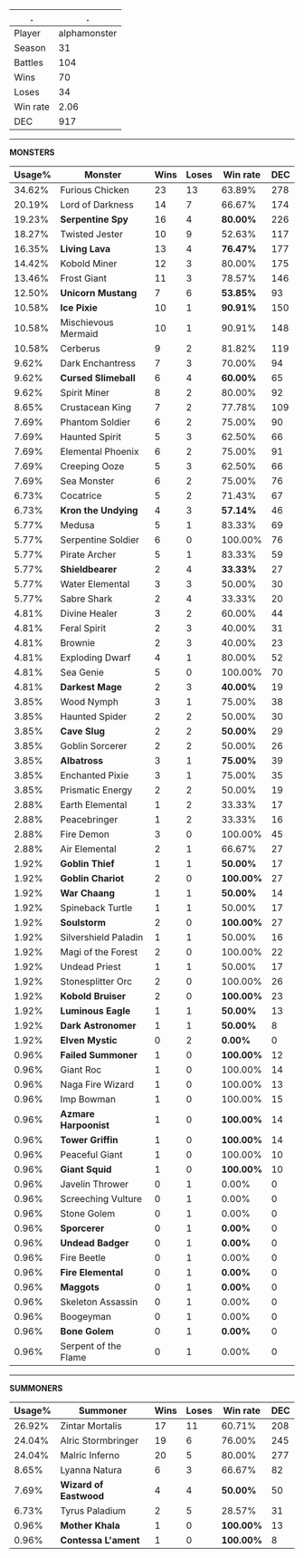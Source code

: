 .|.
|-|-
Player|alphamonster
Season|31
Battles|104
Wins|70
Loses|34
Win rate|2.06
DEC|917

---
**MONSTERS**

Usage%|Monster|Wins|Loses|Win rate|DEC|
-|-|-|-|-|-|
34.62%|Furious Chicken|23|13|63.89%|278|
20.19%|Lord of Darkness|14|7|66.67%|174|
19.23%|**Serpentine Spy**|16|4|**80.00%**|226|
18.27%|Twisted Jester|10|9|52.63%|117|
16.35%|**Living Lava**|13|4|**76.47%**|177|
14.42%|Kobold Miner|12|3|80.00%|175|
13.46%|Frost Giant|11|3|78.57%|146|
12.50%|**Unicorn Mustang**|7|6|**53.85%**|93|
10.58%|**Ice Pixie**|10|1|**90.91%**|150|
10.58%|Mischievous Mermaid|10|1|90.91%|148|
10.58%|Cerberus|9|2|81.82%|119|
9.62%|Dark Enchantress|7|3|70.00%|94|
9.62%|**Cursed Slimeball**|6|4|**60.00%**|65|
9.62%|Spirit Miner|8|2|80.00%|92|
8.65%|Crustacean King|7|2|77.78%|109|
7.69%|Phantom Soldier|6|2|75.00%|90|
7.69%|Haunted Spirit|5|3|62.50%|66|
7.69%|Elemental Phoenix|6|2|75.00%|91|
7.69%|Creeping Ooze|5|3|62.50%|66|
7.69%|Sea Monster|6|2|75.00%|76|
6.73%|Cocatrice|5|2|71.43%|67|
6.73%|**Kron the Undying**|4|3|**57.14%**|46|
5.77%|Medusa|5|1|83.33%|69|
5.77%|Serpentine Soldier|6|0|100.00%|76|
5.77%|Pirate Archer|5|1|83.33%|59|
5.77%|**Shieldbearer**|2|4|**33.33%**|27|
5.77%|Water Elemental|3|3|50.00%|30|
5.77%|Sabre Shark|2|4|33.33%|20|
4.81%|Divine Healer|3|2|60.00%|44|
4.81%|Feral Spirit|2|3|40.00%|31|
4.81%|Brownie|2|3|40.00%|23|
4.81%|Exploding Dwarf|4|1|80.00%|52|
4.81%|Sea Genie|5|0|100.00%|70|
4.81%|**Darkest Mage**|2|3|**40.00%**|19|
3.85%|Wood Nymph|3|1|75.00%|38|
3.85%|Haunted Spider|2|2|50.00%|30|
3.85%|**Cave Slug**|2|2|**50.00%**|29|
3.85%|Goblin Sorcerer|2|2|50.00%|26|
3.85%|**Albatross**|3|1|**75.00%**|39|
3.85%|Enchanted Pixie|3|1|75.00%|35|
3.85%|Prismatic Energy|2|2|50.00%|19|
2.88%|Earth Elemental|1|2|33.33%|17|
2.88%|Peacebringer|1|2|33.33%|16|
2.88%|Fire Demon|3|0|100.00%|45|
2.88%|Air Elemental|2|1|66.67%|27|
1.92%|**Goblin Thief**|1|1|**50.00%**|17|
1.92%|**Goblin Chariot**|2|0|**100.00%**|27|
1.92%|**War Chaang**|1|1|**50.00%**|14|
1.92%|Spineback Turtle|1|1|50.00%|17|
1.92%|**Soulstorm**|2|0|**100.00%**|27|
1.92%|Silvershield Paladin|1|1|50.00%|16|
1.92%|Magi of the Forest|2|0|100.00%|22|
1.92%|Undead Priest|1|1|50.00%|17|
1.92%|Stonesplitter Orc|2|0|100.00%|26|
1.92%|**Kobold Bruiser**|2|0|**100.00%**|23|
1.92%|**Luminous Eagle**|1|1|**50.00%**|13|
1.92%|**Dark Astronomer**|1|1|**50.00%**|8|
1.92%|**Elven Mystic**|0|2|**0.00%**|0|
0.96%|**Failed Summoner**|1|0|**100.00%**|12|
0.96%|Giant Roc|1|0|100.00%|14|
0.96%|Naga Fire Wizard|1|0|100.00%|13|
0.96%|Imp Bowman|1|0|100.00%|15|
0.96%|**Azmare Harpoonist**|1|0|**100.00%**|14|
0.96%|**Tower Griffin**|1|0|**100.00%**|14|
0.96%|Peaceful Giant|1|0|100.00%|10|
0.96%|**Giant Squid**|1|0|**100.00%**|10|
0.96%|Javelin Thrower|0|1|0.00%|0|
0.96%|Screeching Vulture|0|1|0.00%|0|
0.96%|Stone Golem|0|1|0.00%|0|
0.96%|**Sporcerer**|0|1|**0.00%**|0|
0.96%|**Undead Badger**|0|1|**0.00%**|0|
0.96%|Fire Beetle|0|1|0.00%|0|
0.96%|**Fire Elemental**|0|1|**0.00%**|0|
0.96%|**Maggots**|0|1|**0.00%**|0|
0.96%|Skeleton Assassin|0|1|0.00%|0|
0.96%|Boogeyman|0|1|0.00%|0|
0.96%|**Bone Golem**|0|1|**0.00%**|0|
0.96%|Serpent of the Flame|0|1|0.00%|0|

---
**SUMMONERS**

Usage%|Summoner|Wins|Loses|Win rate|DEC|
-|-|-|-|-|-|
26.92%|Zintar Mortalis|17|11|60.71%|208|
24.04%|Alric Stormbringer|19|6|76.00%|245|
24.04%|Malric Inferno|20|5|80.00%|277|
8.65%|Lyanna Natura|6|3|66.67%|82|
7.69%|**Wizard of Eastwood**|4|4|**50.00%**|50|
6.73%|Tyrus Paladium|2|5|28.57%|31|
0.96%|**Mother Khala**|1|0|**100.00%**|13|
0.96%|**Contessa L'ament**|1|0|**100.00%**|8|
